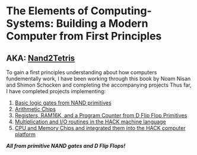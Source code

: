 # The Elements of Computing-Systems: Building a Modern Computer from First Principles
## AKA: [Nand2Tetris](https://www.nand2tetris.org/)

To gain a first principles understanding about how computers fundementally work, I have been working through this book by Noam Nisan and Shimon Schocken
and completing the accompanying projects 
Thus far, I have completed projects implementing:
1. [Basic logic gates from NAND primitives](https://github.com/jordanvieler/The_Elements_of_Computing_Systems/tree/main/Boolean_Logic)
2. [Arithmetic Chips](https://github.com/jordanvieler/The_Elements_of_Computing_Systems/tree/main/Boolean_Arithmetic)
3. [Registers, RAM16K, and a Program Counter from D Flip Flop Primitives](https://github.com/jordanvieler/The_Elements_of_Computing_Systems/tree/main/Sequential_Logic)
4. [Multiplication and I/O routines in the HACK machine language](https://github.com/jordanvieler/The_Elements_of_Computing_Systems/tree/main/Machine_Language)
5. [CPU and Memory Chips and integrated them into the HACK computer platform](https://github.com/jordanvieler/The_Elements_of_Computing_Systems/tree/main/Computer_Architecture)

***All from primitive NAND gates and D Flip Flops!***
